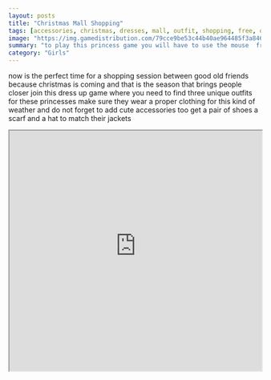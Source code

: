 ```yaml
---
layout: posts
title: "Christmas Mall Shopping"
tags: [accessories, christmas, dresses, mall, outfit, shopping, free, online, games, oyna, game, free, games, play, play, games]
image: "https://img.gamedistribution.com/79cce9be53c44b40ae964485f3a846d9.jpg"
summary: "to play this princess game you will have to use the mouse  free online games oyna game free games play play games"
category: "Girls"
---
```


now is the perfect time for a shopping session between good old friends because christmas is coming and that is the season that brings people closer join this dress up game where you need to find three unique outfits for these princesses make sure they wear a proper clothing for this kind of weather and do not forget to add cute accessories too get a pair of shoes a scarf and a hat to match their jackets

<iframe width="100%" height="480px;" src="https://html5.gamedistribution.com/79cce9be53c44b40ae964485f3a846d9/"></iframe>